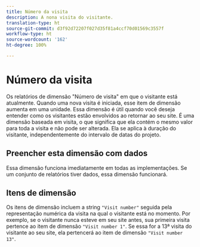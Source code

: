 ```yaml
---
title: Número da visita
description: A nona visita do visitante.
translation-type: ht
source-git-commit: d3f92d72207f027d35f81a4ccf70d01569c3557f
workflow-type: ht
source-wordcount: '162'
ht-degree: 100%

---
```



# Número da visita

Os relatórios de dimensão &quot;Número de visita&quot; em que o visitante está atualmente. Quando uma nova visita é iniciada, esse item de dimensão aumenta em uma unidade. Essa dimensão é útil quando você deseja entender como os visitantes estão envolvidos ao retornar ao seu site. É uma dimensão baseada em visita, o que significa que ela contém o mesmo valor para toda a visita e não pode ser alterada. Ela se aplica à duração do visitante, independentemente do intervalo de datas do projeto.

## Preencher esta dimensão com dados

Essa dimensão funciona imediatamente em todas as implementações. Se um conjunto de relatórios tiver dados, essa dimensão funcionará.

## Itens de dimensão

Os itens de dimensão incluem a string `"Visit number"` seguida pela representação numérica da visita na qual o visitante está no momento. Por exemplo, se o visitante nunca esteve em seu site antes, sua primeira visita pertence ao item de dimensão `"Visit number 1"`. Se essa for a 13ª visita do visitante ao seu site, ela pertencerá ao item de dimensão `"Visit number 13"`.
